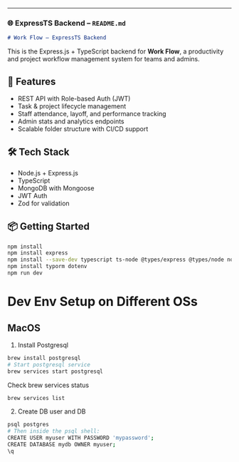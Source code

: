 
---

### 🌐 ExpressTS Backend – `README.md`

```markdown
# Work Flow — ExpressTS Backend
```

This is the Express.js + TypeScript backend for **Work Flow**, a productivity and project workflow management system for teams and admins.

## 🚀 Features
- REST API with Role-based Auth (JWT)
- Task & project lifecycle management
- Staff attendance, layoff, and performance tracking
- Admin stats and analytics endpoints
- Scalable folder structure with CI/CD support

## 🛠️ Tech Stack
- Node.js + Express.js
- TypeScript
- MongoDB with Mongoose
- JWT Auth
- Zod for validation

## 📦 Getting Started
```bash
npm install
npm install express
npm install --save-dev typescript ts-node @types/express @types/node nodemon
npm install typorm dotenv
npm run dev
```

# Dev Env Setup on Different OSs

## MacOS

1. Install Postgresql
```bash
brew install postgresql
# Start postgresql service
brew services start postgresql
```
Check brew services status
```bash
brew services list
```

2. Create DB user and DB
```bash
psql postgres
# Then inside the psql shell:
CREATE USER myuser WITH PASSWORD 'mypassword';
CREATE DATABASE mydb OWNER myuser;
\q
```

